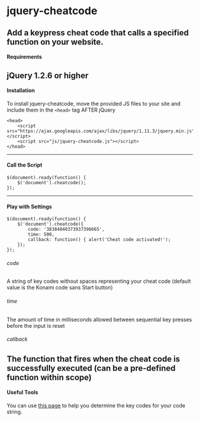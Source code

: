 # jquery-cheatcode
Add a keypress cheat code that calls a specified function on your website.
---
#### Requirements
jQuery 1.2.6 or higher
---
#### Installation
To install jquery-cheatcode, move the provided JS files to your site and include them in the `<head>` tag AFTER jQuery
```
<head>
    <script src="https://ajax.googleapis.com/ajax/libs/jquery/1.11.3/jquery.min.js"></script>
    <script src="js/jquery-cheatcode.js"></script>
</head>
```
---
#### Call the Script
```
$(document).ready(function() {
    $('document').cheatcode();
});
```
---
#### Play with Settings
```
$(document).ready(function() {
    $('document').cheatcode({
        code: '38384040373937396665',
        time: 500,
        callback: function() { alert('Cheat code activated!');
    });
});
```
###### code
A string of key codes without spaces representing your cheat code (default value is the Konami code sans Start button)
###### time
The amount of time in milliseconds allowed between sequential key presses before the input is reset
###### callback
The function that fires when the cheat code is successfully executed (can be a pre-defined function within scope)
---
#### Useful Tools
You can use <a href="https://css-tricks.com/snippets/javascript/javascript-keycodes/">this page</a> to help you determine the key codes for your code string.
